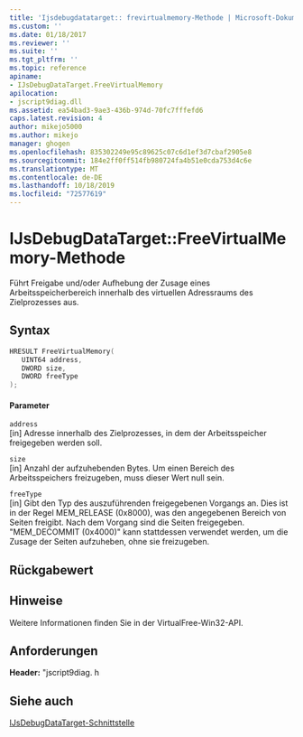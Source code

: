 ```yaml
---
title: 'Ijsdebugdatatarget:: frevirtualmemory-Methode | Microsoft-Dokumentation'
ms.custom: ''
ms.date: 01/18/2017
ms.reviewer: ''
ms.suite: ''
ms.tgt_pltfrm: ''
ms.topic: reference
apiname:
- IJsDebugDataTarget.FreeVirtualMemory
apilocation:
- jscript9diag.dll
ms.assetid: ea54bad3-9ae3-436b-974d-70fc7fffefd6
caps.latest.revision: 4
author: mikejo5000
ms.author: mikejo
manager: ghogen
ms.openlocfilehash: 835302249e95c89625c07c6d1ef3d7cbaf2905e8
ms.sourcegitcommit: 184e2ff0ff514fb980724fa4b51e0cda753d4c6e
ms.translationtype: MT
ms.contentlocale: de-DE
ms.lasthandoff: 10/18/2019
ms.locfileid: "72577619"
---
```

# <a name="ijsdebugdatatargetfreevirtualmemory-method"></a>IJsDebugDataTarget::FreeVirtualMemory-Methode
Führt Freigabe und/oder Aufhebung der Zusage eines Arbeitsspeicherbereich innerhalb des virtuellen Adressraums des Zielprozesses aus.  
  
## <a name="syntax"></a>Syntax  
  
```cpp
HRESULT FreeVirtualMemory(  
   UINT64 address,  
   DWORD size,  
   DWORD freeType  
);  
```  
  
#### <a name="parameters"></a>Parameter  
 `address`  
 [in] Adresse innerhalb des Zielprozesses, in dem der Arbeitsspeicher freigegeben werden soll.  
  
 `size`  
 [in] Anzahl der aufzuhebenden Bytes. Um einen Bereich des Arbeitsspeichers freizugeben, muss dieser Wert null sein.  
  
 `freeType`  
 [in] Gibt den Typ des auszuführenden freigegebenen Vorgangs an. Dies ist in der Regel MEM_RELEASE (0x8000), was den angegebenen Bereich von Seiten freigibt. Nach dem Vorgang sind die Seiten freigegeben. "MEM_DECOMMIT (0x4000)" kann stattdessen verwendet werden, um die Zusage der Seiten aufzuheben, ohne sie freizugeben.  
  
## <a name="return-value"></a>Rückgabewert  
  
## <a name="remarks"></a>Hinweise  
 Weitere Informationen finden Sie in der VirtualFree-Win32-API.  
  
## <a name="requirements"></a>Anforderungen  
 **Header:** "jscript9diag. h  
  
## <a name="see-also"></a>Siehe auch  
 [IJsDebugDataTarget-Schnittstelle](../../winscript/reference/ijsdebugdatatarget-interface.md)